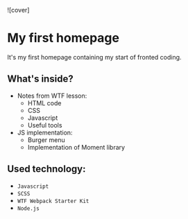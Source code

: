 ![cover]

# My first homepage

It's my first homepage containing my start of fronted coding.

## What's inside?

- Notes from WTF lesson:
    - HTML code
    - CSS 
    - Javascript
    - Useful tools
- JS implementation:
    - Burger menu
    - Implementation of Moment library

## Used technology:

- `Javascript`
- `SCSS`
- `WTF Webpack Starter Kit`
- `Node.js`



